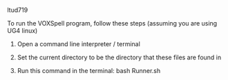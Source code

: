 ltud719

To run the VOXSpell program, follow these steps (assuming you are using UG4 linux)

1. Open a command line interpreter / terminal

2. Set the current directory to be the directory that these files are found in 

3. Run this command in the terminal:
bash Runner.sh

